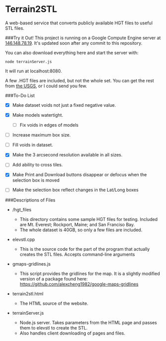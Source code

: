 Terrain2STL
===========

A web-based service that converts publicly available HGT files to useful STL files.

###Try it Out!
This project is running on a Google Compute Engine server at [146.148.78.19](http://146.148.78.19/). It's updated soon after any commit to this repository. 

You can also download everything here and start the server with: 

```node terrainServer.js```

It will run at localhost:8080.

A few .HGT files are included, but not the whole set. You can get the rest from [the USGS](http://dds.cr.usgs.gov/srtm/version2_1/SRTM3/), or I could send you few.


###To-Do List
- [x] Make dataset voids not just a fixed negative value.
- [x] Make models watertight.
  - [ ] Fix voids in edges of models
- [ ] Increase maximum box size.
- [ ] Fill voids in dataset.
- [x] Make the 3 arcsecond resolution available in all sizes.
- [ ] Add ability to cross tiles.
- [x] Make Print and Download buttons disappear or defocus when the selection box is moved
- [ ] Make the selection box reflect changes in the Lat/Long boxes 


###Descriptions of Files
* /hgt_files

  * This directory contains some sample HGT files for testing. Included are Mt. Everest; Rockport, Maine; and San Franciso Bay.
  * The whole dataset is 40GB, so only a few files are included.

* elevstl.cpp

  * This is the source code for the part of the program that actually creates the STL files. Accepts command-line arguments

* gmaps-gridlines.js

  * This script provides the gridlines for the map. It is a slightly modified version of a package found here: https://github.com/alexcheng1982/google-maps-gridlines

* terrain2stl.html

  * The HTML source of the website.

* terrainServer.js

  * Node.js server. Takes parameters from the HTML page and passes them to elevstl to create the STL.
  * Also handles client downloading of pages and files.

